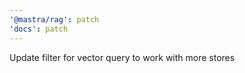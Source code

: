 ```yaml
---
'@mastra/rag': patch
'docs': patch
---
```


Update filter for vector query to work with more stores
